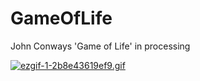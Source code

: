 # GameOfLife
John Conways 'Game of Life' in processing

[![ezgif-1-2b8e43619ef9.gif](https://s6.gifyu.com/images/ezgif-1-2b8e43619ef9.gif)](https://gifyu.com/image/nSkQ)
